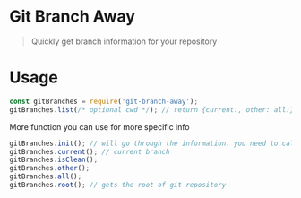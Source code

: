 # Git Branch Away

> Quickly get branch information for your repository

# Usage

```javascript
const gitBranches = require('git-branch-away');
gitBranches.list(/* optional cwd */); // return {current:, other: all:} object.

```

More function you can use for more specific info

```javascript
gitBranches.init(); // will go through the information. you need to call this on every checkout etc..
gitBranches.current(); // current branch
gitBranches.isClean();
gitBranches.other();
gitBranches.all();
gitBranches.root(); // gets the root of git repository

```
